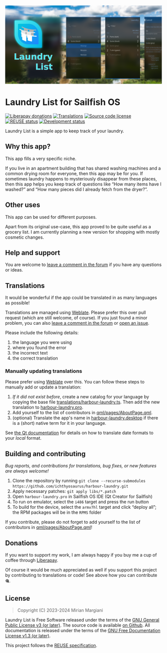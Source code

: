 <!--
SPDX-FileCopyrightText: 2018-2024 Mirian Margiani
SPDX-License-Identifier: GFDL-1.3-or-later
-->

![Laundry List banner](dist/banner-small.png)

# Laundry List for Sailfish OS

[![Liberapay donations](https://img.shields.io/liberapay/receives/ichthyosaurus)](https://liberapay.com/ichthyosaurus)
[![Translations](https://hosted.weblate.org/widgets/harbour-laundry/-/translations/svg-badge.svg)](https://hosted.weblate.org/projects/harbour-laundry/translations/)
[![Source code license](https://img.shields.io/badge/source_code-GPL--3.0--or--later-yellowdarkgreen)](https://github.com/ichthyosaurus/harbour-laundry/tree/main/LICENSES)
[![REUSE status](https://api.reuse.software/badge/github.com/ichthyosaurus/harbour-laundry)](https://api.reuse.software/info/github.com/ichthyosaurus/harbour-laundry)
[![Development status](https://img.shields.io/badge/development-stable-blue)](https://github.com/ichthyosaurus/harbour-laundry)



Laundry List is a simple app to keep track of your laundry.

## Why this app?

This app fills a very specific niche.

If you live in an apartment building that has shared washing machines and a
common drying room for everyone, then this app may be for you. If sometimes
laundry happens to mysteriously disappear from these places, then this app helps
you keep track of questions like “How many items have I washed?” and “How many
pieces did I already fetch from the dryer?”.

## Other uses

This app can be used for different purposes.

Apart from its original use-case, this app proved to be quite useful as a
grocery list. I am currently planning a new version for shopping with mostly
cosmetic changes.




## Help and support

You are welcome to [leave a comment in the forum](https://forum.sailfishos.org/t/apps-by-ichthyosaurus/15753)
if you have any questions or ideas.


## Translations

It would be wonderful if the app could be translated in as many languages as possible!

Translations are managed using
[Weblate](https://hosted.weblate.org/projects/harbour-laundry/translations).
Please prefer this over pull request (which are still welcome, of course).
If you just found a minor problem, you can also
[leave a comment in the forum](https://forum.sailfishos.org/t/apps-by-ichthyosaurus/15753)
or [open an issue](https://github.com/ichthyosaurus/harbour-laundry/issues/new).

Please include the following details:

1. the language you were using
2. where you found the error
3. the incorrect text
4. the correct translation


### Manually updating translations

Please prefer using
[Weblate](https://hosted.weblate.org/projects/harbour-laundry) over this.
You can follow these steps to manually add or update a translation:

1. *If it did not exist before*, create a new catalog for your language by copying the
   base file [translations/harbour-laundry.ts](translations/harbour-laundry.ts).
   Then add the new translation to [harbour-laundry.pro](harbour-laundry.pro).
2. Add yourself to the list of contributors in [qml/pages/AboutPage.qml](qml/pages/AboutPage.qml).
3. (optional) Translate the app's name in [harbour-laundry.desktop](harbour-laundry.desktop)
   if there is a (short) native term for it in your language.

See [the Qt documentation](https://doc.qt.io/qt-5/qml-qtqml-date.html#details) for
details on how to translate date formats to your *local* format.


## Building and contributing

*Bug reports, and contributions for translations, bug fixes, or new features are always welcome!*

1. Clone the repository by running `git clone --recurse-submodules https://github.com/ichthyosaurus/harbour-laundry.git`
2. Apply necessary patches: `git apply libs/*.patch`
2. Open `harbour-laundry.pro` in Sailfish OS IDE (Qt Creator for Sailfish)
3. To run on emulator, select the `i486` target and press the run button
4. To build for the device, select the `armv7hl` target and click “deploy all”;
   the RPM packages will be in the `RPMS` folder

If you contribute, please do not forget to add yourself to the list of
contributors in [qml/pages/AboutPage.qml](qml/pages/AboutPage.qml)!




## Donations

If you want to support my work, I am always happy if you buy me a cup of coffee
through [Liberapay](https://liberapay.com/ichthyosaurus).

Of course it would be much appreciated as well if you support this project by
contributing to translations or code! See above how you can contribute 🎕.


## License

> Copyright (C) 2023-2024  Mirian Margiani

Laundry List is Free Software released under the terms of the
[GNU General Public License v3 (or later)](https://spdx.org/licenses/GPL-3.0-or-later.html).
The source code is available [on Github](https://github.com/ichthyosaurus/harbour-laundry).
All documentation is released under the terms of the
[GNU Free Documentation License v1.3 (or later)](https://spdx.org/licenses/GFDL-1.3-or-later.html).

This project follows the [REUSE specification](https://api.reuse.software/info/github.com/ichthyosaurus/harbour-laundry).
